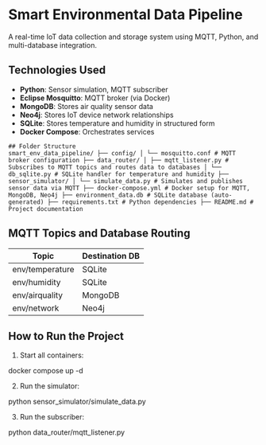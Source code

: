 # Smart Environmental Data Pipeline

A real-time IoT data collection and storage system using MQTT, Python, and multi-database integration.

## Technologies Used

- **Python**: Sensor simulation, MQTT subscriber
- **Eclipse Mosquitto**: MQTT broker (via Docker)
- **MongoDB**: Stores air quality sensor data
- **Neo4j**: Stores IoT device network relationships
- **SQLite**: Stores temperature and humidity in structured form
- **Docker Compose**: Orchestrates services

 ```
## Folder Structure
smart_env_data_pipeline/ ├── config/ │ └── mosquitto.conf # MQTT broker configuration ├── data_router/ │ ├── mqtt_listener.py # Subscribes to MQTT topics and routes data to databases │ └── db_sqlite.py # SQLite handler for temperature and humidity ├── sensor_simulator/ │ └── simulate_data.py # Simulates and publishes sensor data via MQTT ├── docker-compose.yml # Docker setup for MQTT, MongoDB, Neo4j ├── environment_data.db # SQLite database (auto-generated) ├── requirements.txt # Python dependencies ├── README.md # Project documentation 
``` 

## MQTT Topics and Database Routing

| Topic             | Destination DB |
|------------------|----------------|
| env/temperature   | SQLite         |
| env/humidity      | SQLite         |
| env/airquality    | MongoDB        |
| env/network       | Neo4j          |

## How to Run the Project

1. Start all containers:

docker compose up -d

2. Run the simulator:

python sensor_simulator/simulate_data.py

3. Run the subscriber:

python data_router/mqtt_listener.py
